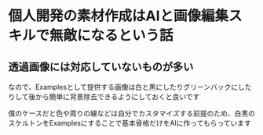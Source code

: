 # 個人開発の素材作成はAIと画像編集スキルで無敵になるという話

## 透過画像には対応していないものが多い
<!-- FIEXME 実際に透過画像を作ってくれない証拠画像を貼る -->
なので、Examplesとして提供する画像は白と黒にしたりグリーンバックにしたりして後から簡単に背景除去できるようにしておくと良いです

僕のケースだと色や周りの線などは自分でカスタマイズする前提のため、白黒のスケルトンをExamplesにすることで基本骨格だけをAIに作ってもらっています